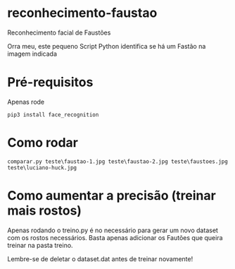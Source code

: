 # reconhecimento-faustao
Reconhecimento facial de Faustões

Orra meu, este pequeno Script Python identifica se há um Fastão na imagem indicada

# Pré-requisitos
Apenas rode 
```
pip3 install face_recognition
```

# Como rodar
```
comparar.py teste\faustao-1.jpg teste\faustao-2.jpg teste\faustoes.jpg teste\luciano-huck.jpg
```

# Como aumentar a precisão (treinar mais rostos)

Apenas rodando o treino.py é no necessário para gerar um novo dataset com os rostos necessários.
Basta apenas adicionar os Fautões que queira treinar na pasta treino.

Lembre-se de deletar o dataset.dat antes de treinar novamente!